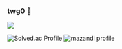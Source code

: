 ### twg0 👋

<!--
**twg0/twg0** is a ✨ _special_ ✨ repository because its `README.md` (this file) appears on your GitHub profile.

Here are some ideas to get you started:

- 🔭 I’m currently working on ...
- 🌱 I’m currently learning ...
- 👯 I’m looking to collaborate on ...
- 🤔 I’m looking for help with ...
- 💬 Ask me about ...
- 📫 How to reach me: ...
- 😄 Pronouns: ...
- ⚡ Fun fact: ...
-->

<a href="https://blog.naver.com/twg_0" target="_blank"><img src="https://img.shields.io/badge/Naver Blog-배경색?style=flat&logo=https://simpleicons.org/icons/naver.svg&logoColor=#03C75A"/></a>

![Solved.ac Profile](http://mazassumnida.wtf/api/v2/generate_badge?boj=fruit1445)
![mazandi profile](http://mazandi.herokuapp.com/api?handle=fruit1445&theme=cold)
